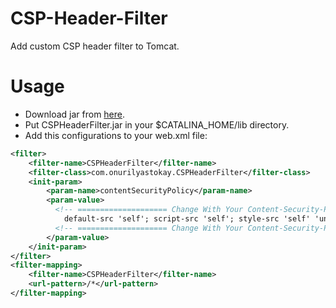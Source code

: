 # CSP-Header-Filter
Add custom CSP header filter to Tomcat.

# Usage
- Download jar from [here](https://github.com/onurilyastokay/CSP-Header-Filter/blob/main/target/CSPHeaderFilter.jar).
- Put CSPHeaderFilter.jar in your $CATALINA_HOME/lib directory.
- Add this configurations to your web.xml file:
```xml
<filter>
    <filter-name>CSPHeaderFilter</filter-name>
    <filter-class>com.onurilyastokay.CSPHeaderFilter</filter-class>
    <init-param>
        <param-name>contentSecurityPolicy</param-name>
        <param-value>
          <!-- ==================== Change With Your Content-Security-Policy Configuration ================= -->
            default-src 'self'; script-src 'self'; style-src 'self' 'unsafe-inline'; img-src 'self'; object-src 'none'; frame-ancestors 'self';
          <!-- ==================== Change With Your Content-Security-Policy Configuration ================= -->
        </param-value>
    </init-param>
</filter>
<filter-mapping>
    <filter-name>CSPHeaderFilter</filter-name>
    <url-pattern>/*</url-pattern> 
</filter-mapping>
```
